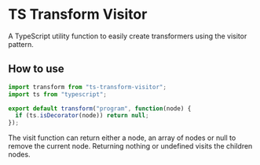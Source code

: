 # TS Transform Visitor

A TypeScript utility function to easily create transformers using the visitor pattern.

## How to use
```ts
import transform from "ts-transform-visitor";
import ts from "typescript";

export default transform("program", function(node) {
  if (ts.isDecorator(node)) return null;
});
```
The visit function can return either a node, an array of nodes or null to remove the current node.
Returning nothing or undefined visits the children nodes.